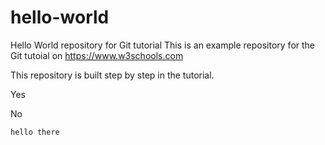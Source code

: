 # hello-world
Hello World repository for Git tutorial
This is an example repository for the Git tutoial on https://www.w3schools.com

This repository is built step by step in the tutorial.

Yes

No

```hello there```
